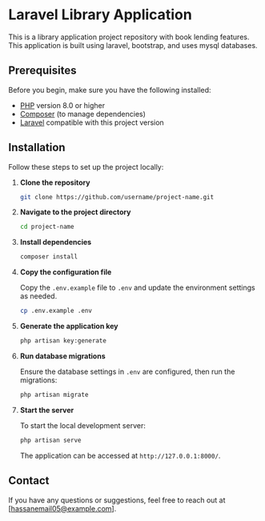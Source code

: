 # Laravel Library Application

This is a library application project repository with book lending features. This application is built using laravel, bootstrap, and uses mysql databases.

## Prerequisites

Before you begin, make sure you have the following installed:

-   [PHP](https://www.php.net/manual/en/install.php) version 8.0 or higher
-   [Composer](https://getcomposer.org/doc/00-intro.md) (to manage dependencies)
-   [Laravel](https://laravel.com/docs) compatible with this project version

## Installation

Follow these steps to set up the project locally:

1. **Clone the repository**

    ```bash
    git clone https://github.com/username/project-name.git
    ```

2. **Navigate to the project directory**

    ```bash
    cd project-name
    ```

3. **Install dependencies**

    ```bash
    composer install
    ```

4. **Copy the configuration file**

    Copy the `.env.example` file to `.env` and update the environment settings as needed.

    ```bash
    cp .env.example .env
    ```

5. **Generate the application key**

    ```bash
    php artisan key:generate
    ```

6. **Run database migrations**

    Ensure the database settings in `.env` are configured, then run the migrations:

    ```bash
    php artisan migrate
    ```

7. **Start the server**

    To start the local development server:

    ```bash
    php artisan serve
    ```

    The application can be accessed at `http://127.0.0.1:8000/`.

## Contact

If you have any questions or suggestions, feel free to reach out at [hassanemail05@example.com].
